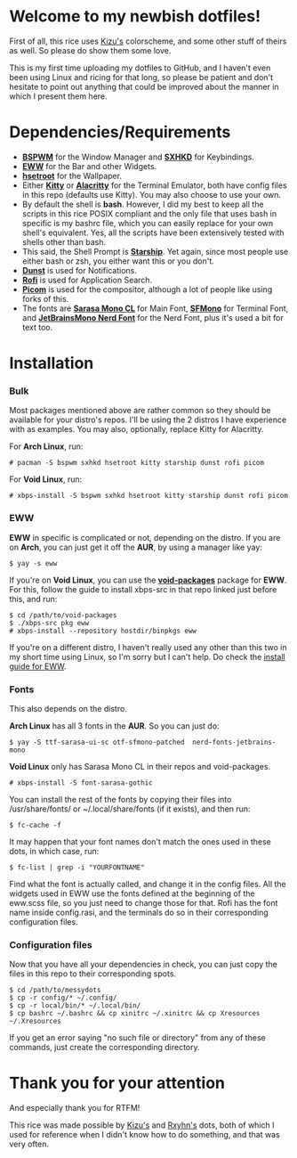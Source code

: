 # Welcome to my newbish dotfiles!

First of all, this rice uses [Kizu's](https://github.com/janleigh/dotfiles) colorscheme, and some other stuff of theirs as well. So please do show them some love.

This is my first time uploading my dotfiles to GitHub, and I haven't even been using Linux and ricing for that long, so please be patient and don't hesitate to point out anything that could be improved about the manner in which I present them here.


# Dependencies/Requirements

- [**BSPWM**](https://github.com/baskerville/bspwm) for the Window Manager and [**SXHKD**](https://github.com/baskerville/sxhkd) for Keybindings.
- [**EWW**](https://github.com/elkowar/eww) for the Bar and other Widgets.
- [**hsetroot**](https://github.com/himdel/hsetroot) for the Wallpaper.
- Either [**Kitty**](https://github.com/kovidgoyal/kitty) or [**Alacritty**](https://github.com/alacritty/alacritty) for the Terminal Emulator, both have config files in this repo (defaults use Kitty). You may also choose to use your own. 
- By default the shell is **bash**. However, I did my best to keep all the scripts in this rice POSIX compliant and the only file that uses bash in specific is my bashrc file, which you can easily replace for your own shell's equivalent. Yes, all the scripts have been extensively tested with shells other than bash.
- This said, the Shell Prompt is [**Starship**](https://github.com/starship/starship). Yet again, since most people use either bash or zsh, you either want this or you don't.
- [**Dunst**](https://github.com/dunst-project/dunst) is used for Notifications.
- [**Rofi**](https://github.com/davatorium/rofi) is used for Application Search.
- [**Picom**](https://github.com/yshui/picom) is used for the compositor, although a lot of people like using forks of this.
- The fonts are [**Sarasa Mono CL**](https://github.com/be5invis/Sarasa-Gothic) for Main Font, [**SFMono**](https://github.com/NishantGadihoke/SFMonoFont) for Terminal Font, and [**JetBrainsMono Nerd Font**](https://github.com/tomwei7/JetBrainsMono-Nerd-Front) for the Nerd Font, plus it's used a bit for text too.


# Installation
### Bulk
Most packages mentioned above are rather common so they should be available for your distro's repos. I'll be using the 2 distros I have experience with as examples. You may also, optionally, replace Kitty for Alacritty. 

For **Arch Linux**, run:
```
# pacman -S bspwm sxhkd hsetroot kitty starship dunst rofi picom
```
For **Void Linux**, run:
```
# xbps-install -S bspwm sxhkd hsetroot kitty starship dunst rofi picom
```

### EWW
**EWW** in specific is complicated or not, depending on the distro. If you are on **Arch**, you can just get it off the **AUR**, by using a manager like yay:
```
$ yay -s eww
```
If you're on **Void Linux**, you can use the [**void-packages**](https://github.com/void-linux/void-packages) package for **EWW**. For this, follow the guide to install xbps-src in that repo linked just before this, and run:
```
$ cd /path/to/void-packages
$ ./xbps-src pkg eww
# xbps-install --repository hostdir/binpkgs eww
```
If you're on a different distro, I haven't really used any other than this two in my short time using Linux, so I'm sorry but I can't help. Do check the [install guide for EWW](https://elkowar.github.io/eww/).

### Fonts
This also depends on the distro.

**Arch Linux** has all 3 fonts in the **AUR**. So you can just do:
```
$ yay -S ttf-sarasa-ui-sc otf-sfmono-patched  nerd-fonts-jetbrains-mono
```
**Void Linux** only has Sarasa Mono CL in their repos and void-packages.
```
# xbps-install -S font-sarasa-gothic
```
You can install the rest of the fonts by copying their files into /usr/share/fonts/ or ~/.local/share/fonts (if it exists), and then run:
```
$ fc-cache -f
```
It may happen that your font names don't match the ones used in these dots, in which case, run:
```
$ fc-list | grep -i "YOURFONTNAME"
```
Find what the font is actually called, and change it in the config files. All the widgets used in EWW use the fonts defined at the beginning of the eww.scss file, so you just need to change those for that. Rofi has the font name inside config.rasi, and the terminals do so in their corresponding configuration files.

### Configuration files
Now that you have all your dependencies in check, you can just copy the files in this repo to their corresponding spots.
```
$ cd /path/to/messydots
$ cp -r config/* ~/.config/
$ cp -r local/bin/* ~/.local/bin/
$ cp bashrc ~/.bashrc && cp xinitrc ~/.xinitrc && cp Xresources ~/.Xresources
```
If you get an error saying "no such file or directory" from any of these commands, just create the corresponding directory.

# Thank you for your attention
And especially thank you for RTFM!

This rice was made possible by [Kizu's](https://github.com/janleigh/dotfiles) and [Rxyhn's](https://github.com/rxyhn/bspdots) dots, both of which I used for reference when I didn't know how to do something, and that was very often.
